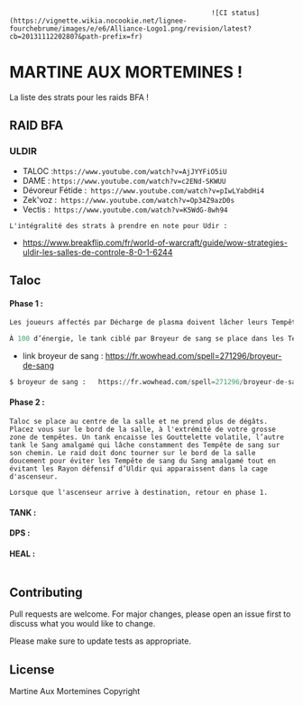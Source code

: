                                                      ![CI status](https://vignette.wikia.nocookie.net/lignee-fourchebrume/images/e/e6/Alliance-Logo1.png/revision/latest?cb=20131112202807&path-prefix=fr)
# MARTINE AUX MORTEMINES !

La liste des strats pour les raids BFA !

## RAID BFA 

### ULDIR

* TALOC  :`https://www.youtube.com/watch?v=AjJYYFiO5iU `
* DAME : `https://www.youtube.com/watch?v=c2ENd-SKWUU`
* Dévoreur Fétide :` https://www.youtube.com/watch?v=pIwLYabdHi4`
* Zek'voz :` https://www.youtube.com/watch?v=Op34Z9azD0s`
* Vectis :` https://www.youtube.com/watch?v=K5WdG-8wh94`

```
L'intégralité des strats à prendre en note pour Udir :
```

-  https://www.breakflip.com/fr/world-of-warcraft/guide/wow-strategies-uldir-les-salles-de-controle-8-0-1-6244



## Taloc 

#### Phase 1 :

```python
Les joueurs affectés par Décharge de plasma doivent lâcher leurs Tempête de sang au même endroit, sur un bord de la salle. Les joueurs ciblés par Sang statique doivent s’écarter du raid, de l’autre côté de la salle. Si un joueur est ciblé par les deux sorts, c’est une priorité de soin.

À 100 d’énergie, le tank ciblé par Broyeur de sang se place dans les Tempête de sang. Le raid s’écarte le plus possible de ce tank. L’autre tank provoque Taloc dès qu’il a fini Broyeur de sang. Après un certain temps, il ira récupérer son Broyeur. Les mêlés doivent s’écarter du chemin.
```

* link broyeur de sang :   https://fr.wowhead.com/spell=271296/broyeur-de-sang

```python
$ broyeur de sang :   https://fr.wowhead.com/spell=271296/broyeur-de-sang
```



#### Phase 2 :

```
Taloc se place au centre de la salle et ne prend plus de dégâts. Placez vous sur le bord de la salle, à l'extrémité de votre grosse zone de tempêtes. Un tank encaisse les Gouttelette volatile, l’autre tank le Sang amalgamé qui lâche constamment des Tempête de sang sur son chemin. Le raid doit donc tourner sur le bord de la salle doucement pour éviter les Tempête de sang du Sang amalgamé tout en évitant les Rayon défensif d’Uldir qui apparaissent dans la cage d'ascenseur.

Lorsque que l'ascenseur arrive à destination, retour en phase 1.
```



#### TANK : 

#### DPS : 

#### HEAL : 







```

```

## Contributing
Pull requests are welcome. For major changes, please open an issue first to discuss what you would like to change.

Please make sure to update tests as appropriate.

## License
Martine Aux Mortemines Copyright
